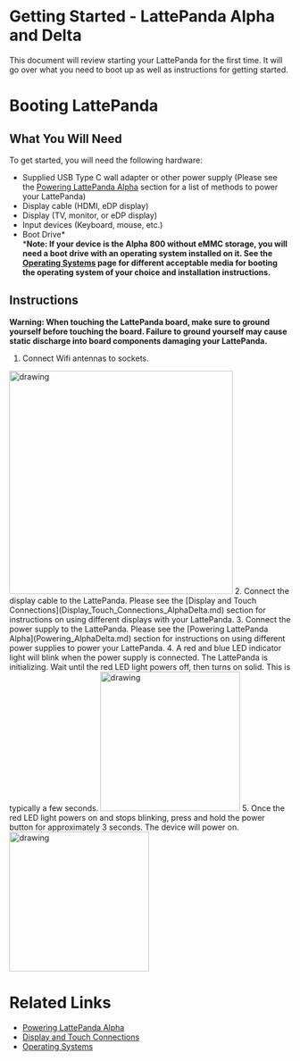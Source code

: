 # Getting Started - LattePanda Alpha and Delta

This document will review starting your LattePanda for the first time. It will go over what you need to boot up as well as instructions for getting started.

# Booting LattePanda

## What You Will Need
To get started, you will need the following hardware:
* Supplied USB Type C wall adapter or other power supply (Please see the [Powering LattePanda Alpha](Powering_AlphaDelta.md) section for a list of methods to power your LattePanda)
* Display cable (HDMI, eDP display)
* Display (TV, monitor, or eDP display)
* Input devices (Keyboard, mouse, etc.)
* Boot Drive*\
***Note: If your device is the Alpha 800 without eMMC storage, you will need a boot drive with an operating system installed on it. See the [Operating Systems](Operating_Systems_AlphaDelta.md) page for different acceptable media for booting the operating system of your choice and installation instructions.**

## Instructions

**Warning: When touching the LattePanda board, make sure to ground yourself before touching the board. Failure to ground yourself may cause static discharge into board components damaging your LattePanda.**

1. Connect Wifi antennas to sockets.
<img src="https://github.com/chrislattepanda/Docs/blob/master/assets/images/Connect_Wifi_Antenna_Alpha.gif" alt="drawing" width="400"/>
2. Connect the display cable to the LattePanda. Please see the [Display and Touch Connections](Display_Touch_Connections_AlphaDelta.md) section for instructions on using different displays with your LattePanda.
3. Connect the power supply to the LattePanda. Please see the [Powering LattePanda Alpha](Powering_AlphaDelta.md) section for instructions on using different power supplies to power your LattePanda.
4. A red and blue LED indicator light will blink when the power supply is connected. The LattePanda is initializing. Wait until the red LED light powers off, then turns on solid. This is typically a few seconds.
<img src="https://github.com/chrislattepanda/Docs/tree/master/assets/images/Power_On_LED_Alpha.gif" alt="drawing" width="250"/>
5. Once the red LED light powers on and stops blinking, press and hold the power button for approximately 3 seconds. The device will power on.
<img src="https://github.com/chrislattepanda/Docs/tree/master/assets/images/Power_On_Press_Button_Alpha.gif" alt="drawing" width="250"/>

# Related Links
* [Powering LattePanda Alpha](Powering_AlphaDelta.md)
* [Display and Touch Connections](Display_Touch_Connections_AlphaDelta.md)
* [Operating Systems](Operating_Systems_AlphaDelta.md)
